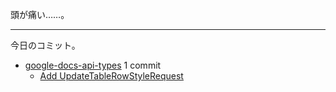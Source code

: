 頭が痛い……。

---

今日のコミット。

- [google-docs-api-types](https://github.com/bouzuya/google-docs-api-types) 1 commit
  - [Add UpdateTableRowStyleRequest](https://github.com/bouzuya/google-docs-api-types/commit/99913b006fcdb8e1016301a28356ea545246a541)
